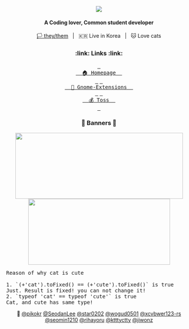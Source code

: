 <div width=100% align=center>
  <a href="https://qwreey75.github.io/">
    <img src="https://capsule-render.vercel.app/api?type=soft&color=F4EDFF&height=150&section=header&text=QWREEY&fontSize=70&animation=twinkling"/><br/>
  </a>
  <h4>A Coding lover, Common student developer</h4>
  <p><a href="https://en.wikipedia.org/wiki/Questioning_(sexuality_and_gender)">🏳 they/them</a>&nbsp;&nbsp;&nbsp;|&nbsp;&nbsp;&nbsp;🇰🇷 Live in Korea&nbsp;&nbsp;&nbsp;|&nbsp;&nbsp;&nbsp;🐱 Love cats</p>
</div>

<!--
<h3 align=center>🛠 Tech Stack 🛠</h3><br/>
-->

<h3 align=center>:link: Links :link:</h3>
<div width=100% align=center>
  <a href="https://qwreey75.github.io/"><kbd>&nbsp;<br>&nbsp
  🏠 Homepage
  &nbsp;<br>&nbsp;</kbd></a>
  <a href="https://extensions.gnome.org/accounts/profile/qwreey75"><kbd>&nbsp;<br>&nbsp
  🔧 Gnome-Extensions
  &nbsp;<br>&nbsp;</kbd></a>
  <a href="https://toss.me/qwreey75"><kbd>&nbsp;<br>&nbsp
  💰 Toss
  &nbsp;<br>&nbsp;</kbd></a>
</div>

<!--
<pre>
AKA 'console.log(cat == cute)'
version 17.0 beta
LANG : Lua Shellscript Java Html Css Javascript Python C C++ Go PowershellScript Typescript Moonscript
TOOL : Vscode Neovim Vim Nano Sublime-Text Visual-Studio Atom Intellij
TERM : BASH, ZSH(WITH OMZ, P10K)
OHTR : Windows Terminal
THEM : Dracula, Custom theme, Input Mono Font
INTR : FFmpeg, Discord, Electron, Luvit(Lua-node), Nodejs, WebPrograming, Youtube-dl, Nodejs, Mkdocs

Watch below for more informations
</pre>
-->

<h3 align=center>📃 Banners 📃</h2>
<div width=100% align=center>
  <img width=455em height=179em src="https://github-readme-stats.vercel.app/api?username=qwreey75&count_private=true&show_icons=true&theme=radical" />
  <img width=385em height=179em src="https://github-readme-stats.vercel.app/api/top-langs/?username=qwreey75&theme=radical&layout=compact&langs_count=7&exclude_repo=qwreey.roblox.plugins,RBX_UI_PROJECT,MINA_DiscordBot,qlvm,promise.lua,myXml.lua,worker.lua,logger.lua,catscript,mcFn16to17,schoolGraphProgram" />
  <br>
  <!--
  <a href="https://discord.com/users/367946917197381644" target="_blank">
    <img width=385em height=206em src="https://lanyard.cnrad.dev/api/367946917197381644" />
  </a>
  <a href="https://solved.ac/qwreey75" tatget="_blank">
    <img width=455em height=206em src="http://mazassumnida.wtf/api/v2/generate_badge?boj=qwreey75">
  </a>
  -->
</div>

<!--
<h3 align=center>Repositories</h2><br/>
-->

<pre>
Reason of why cat is cute

1. `(+'cat').toFixed() == (+'cute').toFixed()` is true  
Just. Result is fixed! you can not change it!  
2. `typeof 'cat' == typeof 'cute'` is true  
Cat, and cute has same type!  
</pre>

<div width=100% align=center markdown>
💖
<a href="https://github.com/pikokr">@pikokr</a>
<a href="https://github.com/SeodanLee">@SeodanLee</a>
<a href="https://github.com/star0202">@star0202</a>
<a href="https://github.com/wogud0501">@wogud0501</a>
<a href="https://github.com/xcvbwer123-rs">@xcvbwer123-rs</a>
<a href="https://github.com/seomin1210">@seomin1210</a>
<a href="https://github.com/rihayoru">@rihayoru</a>
<a href="https://github.com/ktttyctty">@ktttyctty</a>
<a href="https://github.com/jiwonz">@jiwonz</a>
</div>
